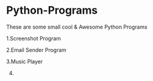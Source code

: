 # Python-Programs
These are some small cool & Awesome Python Programs

1.Screenshot Program

2.Email Sender Program

3.Music Player

4.
